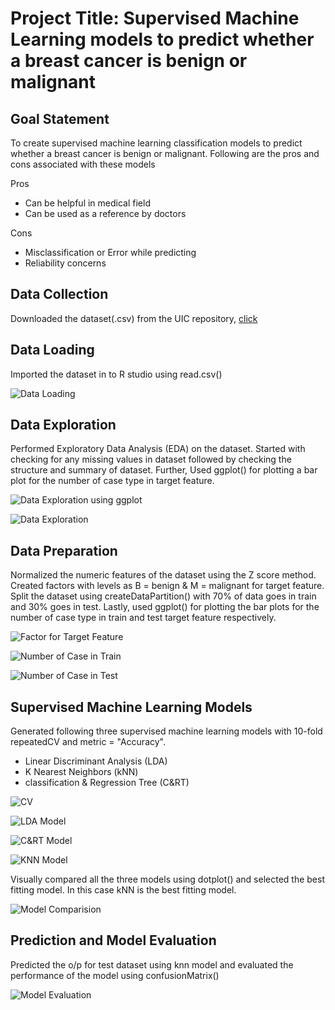 # Project Title: Supervised Machine Learning models to predict whether a breast cancer is benign or malignant

## Goal Statement
To create supervised machine learning classification models to predict whether a breast cancer is benign or malignant. Following are the pros and cons associated with these models

Pros
- Can be helpful in medical field
- Can be used as a reference by doctors

Cons
- Misclassification or Error while predicting
- Reliability concerns

## Data Collection
Downloaded the dataset(.csv) from the UIC repository, [click](https://archive.ics.uci.edu/ml/datasets/Breast+Cancer+Wisconsin+(Diagnostic))

## Data Loading
Imported the dataset in to R studio using read.csv()

![Data Loading](https://github.com/rohitraturi/Supervised-Machine-Learning/blob/master/Breast%20Cancer/Analysis/data%20loading.PNG)

## Data Exploration
Performed Exploratory Data Analysis (EDA) on the dataset. Started with checking for any missing values in dataset followed by checking the structure and summary of dataset. Further, Used ggplot() for plotting a bar plot for the number of case type in target feature.

![Data Exploration using ggplot](https://github.com/rohitraturi/Supervised-Machine-Learning/blob/master/Breast%20Cancer/Analysis/number%20of%20cases%20in%20dataset.PNG)

![Data Exploration](https://github.com/rohitraturi/Supervised-Machine-Learning/blob/master/Breast%20Cancer/Analysis/number%20and%20percent%20of%20cases%20in%20dataset.PNG)

## Data Preparation
Normalized the numeric features of the dataset using the Z score method. Created factors with levels as B = benign & M = malignant for target feature. Split the dataset using createDataPartition() with 70% of data goes in train and 30% goes in test. Lastly, used ggplot() for plotting the bar plots for the number of case type in train and test target feature respectively.

![Factor for Target Feature](https://github.com/rohitraturi/Supervised-Machine-Learning/blob/master/Breast%20Cancer/Analysis/creating%20factor%20for%20target%20variable.PNG)

![Number of Case in Train](https://github.com/rohitraturi/Supervised-Machine-Learning/blob/master/Breast%20Cancer/Analysis/number%20of%20cases%20in%20train%20dataset.PNG)

![Number of Case in Test](https://github.com/rohitraturi/Supervised-Machine-Learning/blob/master/Breast%20Cancer/Analysis/number%20of%20cases%20in%20test%20dataset.PNG)

## Supervised Machine Learning Models
Generated following three supervised machine learning models with 10-fold repeatedCV and metric = "Accuracy".

- Linear Discriminant Analysis (LDA)
- K Nearest Neighbors (kNN)
- classification & Regression Tree (C&RT)

![CV](https://github.com/rohitraturi/Supervised-Machine-Learning/blob/master/Breast%20Cancer/Analysis/10fold%20repeatedCV.PNG)

![LDA Model](https://github.com/rohitraturi/Supervised-Machine-Learning/blob/master/Breast%20Cancer/Analysis/LDA.PNG)

![C&RT Model](https://github.com/rohitraturi/Supervised-Machine-Learning/blob/master/Breast%20Cancer/Analysis/C&RT.PNG)

![KNN Model](https://github.com/rohitraturi/Supervised-Machine-Learning/blob/master/Breast%20Cancer/Analysis/KNN.PNG)

Visually compared all the three models using dotplot() and selected the best fitting model. In this case kNN is the best fitting model.

![Model Comparision](https://github.com/rohitraturi/Supervised-Machine-Learning/blob/master/Breast%20Cancer/Analysis/dot%20plot%20to%20compare%20all%20three%20models.PNG)

## Prediction and Model Evaluation
Predicted the o/p for test dataset using knn model and evaluated the performance of the model using confusionMatrix()

![Model Evaluation](https://github.com/rohitraturi/Supervised-Machine-Learning/blob/master/Breast%20Cancer/Analysis/confusion%20matrix%20for%20prediction%20using%20kNN%20model.PNG)

